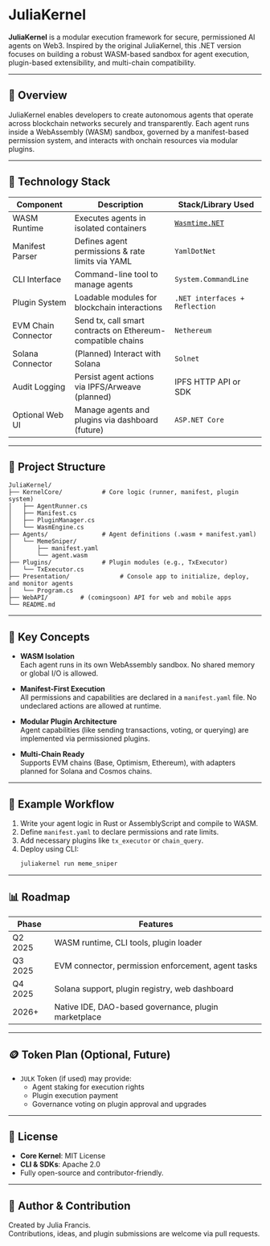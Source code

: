 # JuliaKernel

**JuliaKernel** is a modular execution framework for secure, permissioned AI agents on Web3. Inspired by the original JuliaKernel, this .NET version focuses on building a robust WASM-based sandbox for agent execution, plugin-based extensibility, and multi-chain compatibility.

---

## 🚀 Overview

JuliaKernel enables developers to create autonomous agents that operate across blockchain networks securely and transparently. Each agent runs inside a WebAssembly (WASM) sandbox, governed by a manifest-based permission system, and interacts with onchain resources via modular plugins.

---

## 💪 Technology Stack

| Component           | Description                                                 | Stack/Library Used                                                    |
| ------------------- | ----------------------------------------------------------- | --------------------------------------------------------------------- |
| WASM Runtime        | Executes agents in isolated containers                      | [`Wasmtime.NET`](https://github.com/bytecodealliance/wasmtime-dotnet) |
| Manifest Parser     | Defines agent permissions & rate limits via YAML            | `YamlDotNet`                                                          |
| CLI Interface       | Command-line tool to manage agents                          | `System.CommandLine`                                                  |
| Plugin System       | Loadable modules for blockchain interactions                | `.NET interfaces + Reflection`                                        |
| EVM Chain Connector | Send tx, call smart contracts on Ethereum-compatible chains | `Nethereum`                                                           |
| Solana Connector    | (Planned) Interact with Solana                              | `Solnet`                                                              |
| Audit Logging       | Persist agent actions via IPFS/Arweave (planned)            | IPFS HTTP API or SDK                                                  |
| Optional Web UI     | Manage agents and plugins via dashboard (future)            | `ASP.NET Core`                                                        |

---

## 📂 Project Structure

```text
JuliaKernel/
├── KernelCore/           # Core logic (runner, manifest, plugin system)
│   ├── AgentRunner.cs
│   ├── Manifest.cs
│   ├── PluginManager.cs
│   └── WasmEngine.cs
├── Agents/               # Agent definitions (.wasm + manifest.yaml)
│   └── MemeSniper/
│       ├── manifest.yaml
│       └── agent.wasm
├── Plugins/              # Plugin modules (e.g., TxExecutor)
│   └── TxExecutor.cs
├── Presentation/              # Console app to initialize, deploy, and monitor agents
│   └── Program.cs
├── WebAPI/         # (comingsoon) API for web and mobile apps
└── README.md
```

---

## 🧹 Key Concepts

- **WASM Isolation**  
  Each agent runs in its own WebAssembly sandbox. No shared memory or global I/O is allowed.

- **Manifest-First Execution**  
  All permissions and capabilities are declared in a `manifest.yaml` file. No undeclared actions are allowed at runtime.

- **Modular Plugin Architecture**  
  Agent capabilities (like sending transactions, voting, or querying) are implemented via permissioned plugins.

- **Multi-Chain Ready**  
  Supports EVM chains (Base, Optimism, Ethereum), with adapters planned for Solana and Cosmos chains.

---

## 🔧 Example Workflow

1. Write your agent logic in Rust or AssemblyScript and compile to WASM.
2. Define `manifest.yaml` to declare permissions and rate limits.
3. Add necessary plugins like `tx_executor` or `chain_query`.
4. Deploy using CLI:
   ```bash
   juliakernel run meme_sniper
   ```

---

## 📊 Roadmap

| Phase   | Features                                             |
| ------- | ---------------------------------------------------- |
| Q2 2025 | WASM runtime, CLI tools, plugin loader               |
| Q3 2025 | EVM connector, permission enforcement, agent tasks   |
| Q4 2025 | Solana support, plugin registry, web dashboard       |
| 2026+   | Native IDE, DAO-based governance, plugin marketplace |

---

## 🪙 Token Plan (Optional, Future)

- `JULK` Token (if used) may provide:
  - Agent staking for execution rights
  - Plugin execution payment
  - Governance voting on plugin approval and upgrades

---

## 📄 License

- **Core Kernel**: MIT License  
- **CLI & SDKs**: Apache 2.0  
- Fully open-source and contributor-friendly.

---

## 👷 Author & Contribution

Created by Julia Francis.  
Contributions, ideas, and plugin submissions are welcome via pull requests.
